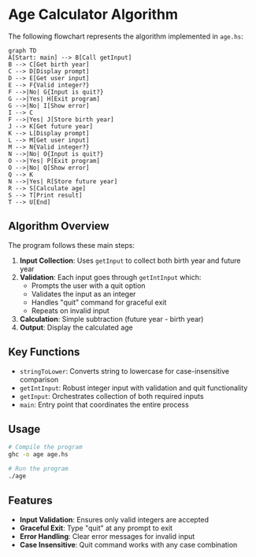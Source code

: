 # Age Calculator Algorithm

The following flowchart represents the algorithm implemented in `age.hs`:

```mermaid
graph TD
A[Start: main] --> B[Call getInput]
B --> C[Get birth year]
C --> D[Display prompt]
D --> E[Get user input]
E --> F{Valid integer?}
F -->|No| G{Input is quit?}
G -->|Yes| H[Exit program]
G -->|No| I[Show error]
I --> C
F -->|Yes| J[Store birth year]
J --> K[Get future year]
K --> L[Display prompt]
L --> M[Get user input]
M --> N{Valid integer?}
N -->|No| O{Input is quit?}
O -->|Yes| P[Exit program]
O -->|No| Q[Show error]
Q --> K
N -->|Yes| R[Store future year]
R --> S[Calculate age]
S --> T[Print result]
T --> U[End]
```

## Algorithm Overview

The program follows these main steps:

1. **Input Collection**: Uses `getInput` to collect both birth year and future year
2. **Validation**: Each input goes through `getIntInput` which:
   - Prompts the user with a quit option
   - Validates the input as an integer
   - Handles "quit" command for graceful exit
   - Repeats on invalid input
3. **Calculation**: Simple subtraction (future year - birth year)
4. **Output**: Display the calculated age

## Key Functions

- `stringToLower`: Converts string to lowercase for case-insensitive comparison
- `getIntInput`: Robust integer input with validation and quit functionality
- `getInput`: Orchestrates collection of both required inputs
- `main`: Entry point that coordinates the entire process

## Usage

```bash
# Compile the program
ghc -o age age.hs

# Run the program
./age
```

## Features

- **Input Validation**: Ensures only valid integers are accepted
- **Graceful Exit**: Type "quit" at any prompt to exit
- **Error Handling**: Clear error messages for invalid input
- **Case Insensitive**: Quit command works with any case combination
